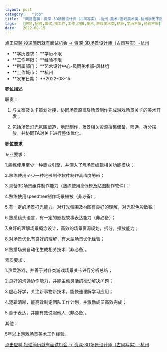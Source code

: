 ```yaml
---
layout:	post
category:	"job"
title:	"网易招聘：资深-3D场景设计师（古风写实）-杭州-美术-游戏美术类-杭州学历不限经验不限"
tags:	[网易,招聘,面试,找工作,工作,内推,美术,游戏美术类,杭州,学历不限,经验不限]
date:	2022-08-15
---
```


[点击应聘 投递简历就有面试机会 ->  资深-3D场景设计师（古风写实）-杭州](http://mobile.bole.netease.com/bole/boleDetail?id=38397&employeeId=346f03c3cda5f04c&key=all)



- **学历要求： **学历不限
- **工作年限： **经验不限
- **所属部门： **艺术设计中心-风雨美术部-风林组
- **工作城市： **杭州
- **发布日期： **2022-08-15



**职位描述**

职责：

1. 与文案及关卡策划对接，协同场景原画及场景制作完成游戏场景关卡的美术开发；

2. 包括场景灯光氛围塑造，地形制作，场景相关资源搜集储备，筛选，拆分摆放，并协同TA对关卡进行整体优化。





**职位要求**

专业要求：

1.熟练使用至少一种商业引擎，并深入了解场景编辑相关功能模块；

2.熟练使用至少一种地形制作软件制作高精度地形；

3.具备3D场景组件制作能力（熟练使用高低模及贴图制作软件）；

4.熟练使用speedtree制作场景植被（非必备）；

5.有一定的场景打光能力。对灯光氛围及构图有良好的理解，对光影色彩敏锐；

6.熟悉镜头语言，有一定的影视故事表达能力（非必备）；

7.良好的理解场景概念设计，高效的场景资源规划，拆分，摆放能力；

8.对场景优化有良好的理解，有大型场景优化经验；

9.熟悉场景自动化生成相关技术（非必备）。



素质要求：

1.热爱游戏，并善于对各类游戏场景关卡进行分析总结；

2.良好的沟通协作能力，并能主动灵活的推动解决问题；

3.虚心好学，关注新事物新技术，能快速理解学习应用；

4.逻辑清晰，能高效制定团队工作计划，并激励成员高效完成；

5.善于表达，并能有效说服他人（非必备）。



其他：

5年以上游戏场景美术工作经验。



[点击应聘 投递简历就有面试机会 ->  资深-3D场景设计师（古风写实）-杭州](http://mobile.bole.netease.com/bole/boleDetail?id=38397&employeeId=346f03c3cda5f04c&key=all)
